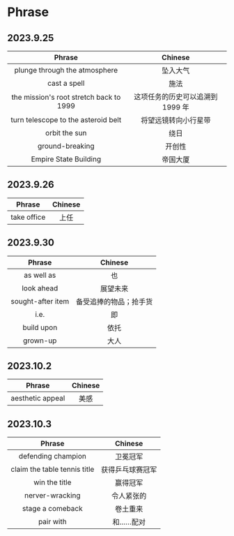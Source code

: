 # Phrase

## 2023.9.25

|Phrase|Chinese|
| :----: | :----: |
|plunge through the atmosphere | 坠入大气|
|cast a spell|施法|
|the mission's root stretch back to 1999|这项任务的历史可以追溯到 1999 年|
|turn telescope to the asteroid belt|将望远镜转向小行星带|
|orbit the sun|绕日|
|ground-breaking|开创性|
|Empire State Building|帝国大厦|


## 2023.9.26
|Phrase|Chinese|
| :----: | :----: |
|take office|上任|


## 2023.9.30
|Phrase|Chinese|
| :---: | :---: |
|as well as| 也|
|look ahead|展望未来|
|sought-after item|备受追捧的物品；抢手货|
|i.e.|即|
|build upon|依托|
|grown-up|大人|

## 2023.10.2
|Phrase|Chinese|
| :---: | :---: |
|aesthetic appeal|美感|

## 2023.10.3
|Phrase|Chinese|
| :---: | :---: |
|defending champion|卫冕冠军|
|claim the table tennis title|获得乒乓球赛冠军|
|win the title|赢得冠军|
|nerver-wracking|令人紧张的|
|stage a comeback|卷土重来|
|pair with|和……配对|
